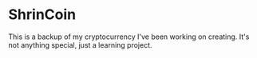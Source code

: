 # ShrinCoin
This is a backup of my cryptocurrency I've been working on creating. It's not anything special, just a learning project.
